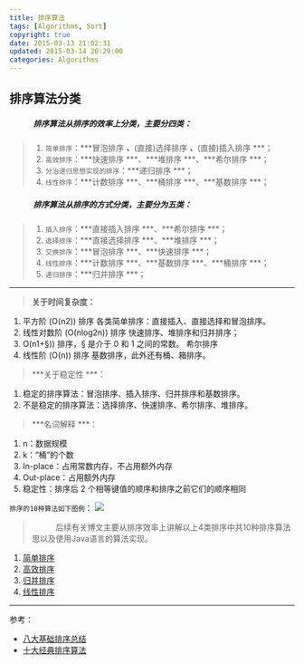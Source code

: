 ```yaml
---
title: 排序算法
tags: [Algorithms, Sort]
copyright: true
date: 2015-03-13 21:02:31
updated: 2015-03-14 20:29:00
categories: Algorithms
---
```

## 排序算法分类
##### &emsp;&emsp;&emsp;排序算法从排序的效率上分类，主要分四类：
>   1. `简单排序`：***冒泡排序 ***、***(直接)选择排序 ***、***(直接)插入排序 ***；
>   2. `高效排序`：***快速排序 ***、***堆排序 ***、***希尔排序 ***；
>   3. `分治递归思想实现的排序`：***递归排序 ***；
>   4. `线性排序`：***计数排序 ***、***桶排序 ***、***基数排序 ***；
##### &emsp;&emsp;&emsp;排序算法从排序的方式分类，主要分为五类：
>   1. `插入排序`：***直接插入排序 ***、***希尔排序 ***；
>   2. `选择排序`：***直接选择排序 ***、***堆排序 ***；
>   3. `交换排序`：***冒泡排序 ***、***快速排序 ***；
>   4. `线性排序`：***计数排序 ***、***基数排序 ***、***桶排序 ***；
>   5. `递归排序`：***归并排序 ***；
<!-- more -->
-------

> **关于时间复杂度：**
1. 平方阶 (O(n2)) 排序 各类简单排序：直接插入、直接选择和冒泡排序。
2. 线性对数阶 (O(nlog2n)) 排序 快速排序、堆排序和归并排序；
3. O(n1+§)) 排序，§ 是介于 0 和 1 之间的常数。 希尔排序
4. 线性阶 (O(n)) 排序 基数排序，此外还有桶、箱排序。

> ***关于稳定性 ***：
1. 稳定的排序算法：冒泡排序、插入排序、归并排序和基数排序。
2. 不是稳定的排序算法：选择排序、快速排序、希尔排序、堆排序。

> ***名词解释 ***：
1. n：数据规模
2. k：“桶”的个数
3. In-place：占用常数内存，不占用额外内存
4. Out-place：占用额外内存
5. 稳定性：排序后 2 个相等键值的顺序和排序之前它们的顺序相同


`排序的10种算法如下图例`：
![](http://p5vswdxl9.bkt.clouddn.com/all_sort_sumary.png)

> &emsp;&emsp;&emsp;后续有关博文主要从排序效率上讲解以上4类排序中共10种排序算法思以及使用Java语言的算法实现。
1. [简单排序](http://edgeowner.com/2015/03/14/simple-sort/)
2. [高效排序](http://edgeowner.com/2015/03/16/high-efficiency/)
3. [归并排序](http://edgeowner.com/2015/03/18/division-recursion/)
4. [线性排序](http://edgeowner.com/2015/03/22/linear/)

---------------------
参考：
* [八大基础排序总结](https://mp.weixin.qq.com/s?__biz=MzI4Njg5MDA5NA==&mid=2247484058&idx=1&sn=432c2dd8e4bda662ce066c09f8e22bda&chksm=ebd7439bdca0ca8ded40d0f431db411928936db9b4b5f5595027c8acd2efdef5ba35348641d2&scene=21#wechat_redirect)
* [十大经典排序算法](https://github.com/hustcc/JS-Sorting-Algorithm)


 
   



